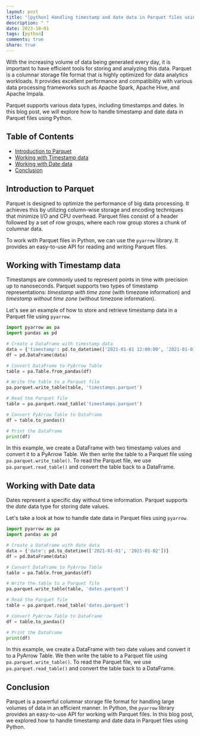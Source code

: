 ```yaml
---
layout: post
title: "[python] Handling timestamp and date data in Parquet files using Python"
description: " "
date: 2023-10-01
tags: [python]
comments: true
share: true
---
```


With the increasing volume of data being generated every day, it is important to have efficient tools for storing and analyzing this data. Parquet is a columnar storage file format that is highly optimized for data analytics workloads. It provides excellent performance and compatibility with various data processing frameworks such as Apache Spark, Apache Hive, and Apache Impala.

Parquet supports various data types, including timestamps and dates. In this blog post, we will explore how to handle timestamp and date data in Parquet files using Python.

## Table of Contents
- [Introduction to Parquet](#introduction-to-parquet)
- [Working with Timestamp data](#working-with-timestamp-data)
- [Working with Date data](#working-with-date-data)
- [Conclusion](#conclusion)

## Introduction to Parquet

Parquet is designed to optimize the performance of big data processing. It achieves this by utilizing column-wise storage and encoding techniques that minimize I/O and CPU overhead. Parquet files consist of a header followed by a set of row groups, where each row group stores a chunk of columnar data.

To work with Parquet files in Python, we can use the `pyarrow` library. It provides an easy-to-use API for reading and writing Parquet files.

## Working with Timestamp data

Timestamps are commonly used to represent points in time with precision up to nanoseconds. Parquet supports two types of timestamp representations: *timestamp with time zone* (with timezone information) and *timestamp without time zone* (without timezone information).

Let's see an example of how to store and retrieve timestamp data in a Parquet file using `pyarrow`.

```python
import pyarrow as pa
import pandas as pd

# Create a DataFrame with timestamp data
data = {'timestamp': pd.to_datetime(['2021-01-01 12:00:00', '2021-01-01 12:30:00'])}
df = pd.DataFrame(data)

# Convert DataFrame to PyArrow Table
table = pa.Table.from_pandas(df)

# Write the table to a Parquet file
pa.parquet.write_table(table, 'timestamps.parquet')

# Read the Parquet file
table = pa.parquet.read_table('timestamps.parquet')

# Convert PyArrow Table to DataFrame
df = table.to_pandas()

# Print the DataFrame
print(df)
```

In this example, we create a DataFrame with two timestamp values and convert it to a PyArrow Table. We then write the table to a Parquet file using `pa.parquet.write_table()`. To read the Parquet file, we use `pa.parquet.read_table()` and convert the table back to a DataFrame.

## Working with Date data

Dates represent a specific day without time information. Parquet supports the *date* data type for storing date values.

Let's take a look at how to handle date data in Parquet files using `pyarrow`.

```python
import pyarrow as pa
import pandas as pd

# Create a DataFrame with date data
data = {'date': pd.to_datetime(['2021-01-01', '2021-01-02'])}
df = pd.DataFrame(data)

# Convert DataFrame to PyArrow Table
table = pa.Table.from_pandas(df)

# Write the table to a Parquet file
pa.parquet.write_table(table, 'dates.parquet')

# Read the Parquet file
table = pa.parquet.read_table('dates.parquet')

# Convert PyArrow Table to DataFrame
df = table.to_pandas()

# Print the DataFrame
print(df)
```

In this example, we create a DataFrame with two date values and convert it to a PyArrow Table. We then write the table to a Parquet file using `pa.parquet.write_table()`. To read the Parquet file, we use `pa.parquet.read_table()` and convert the table back to a DataFrame.

## Conclusion

Parquet is a powerful columnar storage file format for handling large volumes of data in an efficient manner. In Python, the `pyarrow` library provides an easy-to-use API for working with Parquet files. In this blog post, we explored how to handle timestamp and date data in Parquet files using Python.